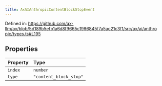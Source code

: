 ```yaml
---
title: AxAIAnthropicContentBlockStopEvent
---
```


Defined in: https://github.com/ax-llm/ax/blob/5d189b5efb1a6d8f9665c1966845f7a5ac21c3f1/src/ax/ai/anthropic/types.ts#L195

## Properties

| Property | Type |
| :------ | :------ |
| <a id="index"></a> `index` | `number` |
| <a id="type"></a> `type` | `"content_block_stop"` |
